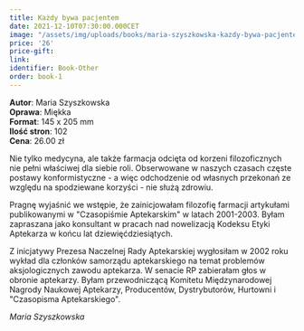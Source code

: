 ```yaml
---
title: Każdy bywa pacjentem
date: 2021-12-10T07:30:00.000CET
image: "/assets/img/uploads/books/maria-szyszkowska-kazdy-bywa-pacjentem-fundacja-nowe-teraz-sklep-charytatywny.jpg"
price: '26' 
price-gift: 
link: 
identifier: Book-Other
order: book-1
---
```

 
**Autor**: Maria Szyszkowska      
**Oprawa**: Miękka      
**Format**: 145 x 205 mm  
**Ilość stron**: 102     
**Cena**: 26.00 zł

Nie tylko medycyna, ale także farmacja odcięta od korzeni filozoficznych nie pełni właściwej dla siebie roli. Obserwowane w naszych czasach częste postawy konformistyczne - a więc odchodzenie od własnych przekonań ze względu na spodziewane korzyści - nie służą zdrowiu.

Pragnę wyjaśnić we wstępie, że zainicjowałam filozofię farmacji artykułami publikowanymi w "Czasopiśmie Aptekarskim" w latach 2001-2003. Byłam zapraszana jako konsultant w pracach nad nowelizacją Kodeksu Etyki Aptekarza w końcu lat dziewięćdziesiątych. 

Z inicjatywy Prezesa Naczelnej Rady Aptekarskiej wygłosiłam w 2002 roku wykład dla członków samorządu aptekarskiego na temat problemów aksjologicznych zawodu aptekarza. W senacie RP zabierałam głos w obronie aptekarzy. Byłam przewodniczącą Komitetu Międzynarodowej Nagrody Naukowej Aptekarzy, Producentów, Dystrybutorów, Hurtowni i "Czasopisma Aptekarskiego".

*Maria Szyszkowska*